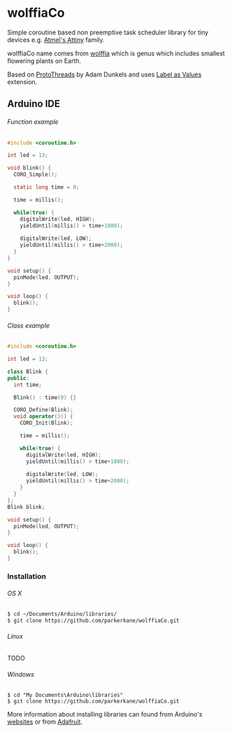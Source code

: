 wolffiaCo
=========

Simple coroutine based non preemptive task scheduler library for tiny devices e.g. [Atmel's Attiny](http://www.atmel.com/products/microcontrollers/avr/tinyavr.aspx) family.

wolffiaCo name comes from [wolffia](http://en.wikipedia.org/wiki/Wolffia) which is genus which includes smallest flowering plants on Earth.

Based on [ProtoThreads](http://dunkels.com/adam/pt/) by Adam Dunkels and uses [Label as Values](http://gcc.gnu.org/onlinedocs/gcc/Labels-as-Values.html) extension. 

Arduino IDE
-----------

###### Function example

```C
#include <coroutine.h>

int led = 13;

void blink() {
  CORO_Simple();

  static long time = 0;

  time = millis();

  while(true) {
    digitalWrite(led, HIGH);
    yieldUntil(millis() > time+1000);
  
    digitalWrite(led, LOW);
    yieldUntil(millis() > time+2000);
  }
}

void setup() {                
  pinMode(led, OUTPUT);     
}

void loop() {  
  blink();
}
```

###### Class example

```Cpp
#include <coroutine.h>

int led = 13;

class Blink {
public:
  int time;

  Blink() : time(0) {}

  CORO_Define(Blink);
  void operator()() {
    CORO_Init(Blink);

    time = millis();

    while(true) {
      digitalWrite(led, HIGH);
      yieldUntil(millis() > time+1000);
  
      digitalWrite(led, LOW);
      yieldUntil(millis() > time+2000);
    }
  }
};
Blink blink;

void setup() {                
  pinMode(led, OUTPUT);     
}

void loop() {  
  blink();
}
```

### Installation

###### OS X

```bash
$ cd ~/Documents/Arduino/libraries/
$ git clone https://github.com/parkerkane/wolffiaCo.git
```

###### Linux
TODO

###### Windows

```
$ cd "My Documents\Arduino\libraries"
$ git clone https://github.com/parkerkane/wolffiaCo.git
```

More information about installing libraries can found from Arduino's [websites](http://arduino.cc/en/Guide/Libraries) or from [Adafruit](http://learn.adafruit.com/adafruit-all-about-arduino-libraries-install-use).


